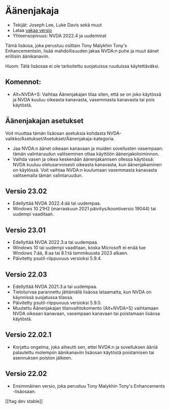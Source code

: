 # Äänenjakaja #

* Tekijät: Joseph Lee, Luke Davis sekä muut
* Lataa [vakaa versio][1]
* Yhteensopivuus: NVDA 2022.4 ja uudemmat

Tämä lisäosa, joka perustuu osittain Tony Malykhin Tony's Enhancementsiin,
lisää mahdollisuuden jakaa NVDA:n puhe ja muut äänet erillisiin
äänikanaviin.

Huom: Tätä lisäosaa ei ole tarkoitettu suojatuissa ruuduissa käytettäväksi.

## Komennot:

* Alt+NVDA+S: Vaihtaa Äänenjakajan tilaa siten, että se on joko käytössä ja
  NVDA kuuluu oikeasta kanavasta, vasemmasta kanavasta tai pois käytöstä.

## Äänenjakajan asetukset

Voit muuttaa tämän lisäosan asetuksia kohdasta
NVDA-valikko/Asetukset/Asetukset/Äänenjakaja-kategoria.

* Jaa NVDA:n äänet oikeaan kanavaan ja muiden sovellusten vasempaan: tämän
  valintaruudun valitseminen ottaa käyttöön äänenjakotoiminnon.
* Vaihda vasen ja oikea keskenään äänenjakamisen ollessa käytössä: NVDA
  kuuluu oletusarvoisesti oikeasta kanavasta, kun äänenjakaminen on
  käytössä. Voit vaihtaa NVDA:n kuulumaan vasemmasta kanavasta valitsemalla
  tämän valintaruudun.

## Versio 23.02

* Edellyttää NVDA 2022.4:ää tai uudempaa.
* Windows 10 21H2 (marraskuun 2021 päivitys/koontiversio 19044) tai uudempi
  vaaditaan.

## Versio 23.01

* Edellyttää NVDA 2022.3:a tai uudempaa.
* Windows 10 tai uudempi vaaditaan, koska Microsoft ei enää tue Windows
  7:ää, 8:aa tai 8.1:tä tammikuusta 2023 alkaen.
* Päivitetty psutil-riippuvuus versioksi 5.9.4.

## Versio 22.03

* Edellyttää NVDA 2021.3:a tai uudempaa.
* Tietoturvaa parannettu jättämällä lisäosa lataamatta, kun NVDA on
  käynnissä suojatussa tilassa.
* Päivitetty psutil-riippuvuus versioksi 5.9.0.
* Muutettu Äänenjakajan tilanvaihtokomento (Alt+NVDA+S) vaihtamaan NVDA
  oikeaan kanavaan, vasempaan kanavaan tai poistamaan lisäosa käytöstä.

## Versio 22.02.1

* Korjattu ongelma, joka aiheutti sen, ettei NVDA:n ja sovelluksen ääniä
  palautettu molempiin äänikanaviin lisäosan käytöstä poistamisen tai
  asennuksen poiston jälkeen.

## Versio 22.02

* Ensimmäinen versio, joka perustuu Tony Malykhin Tony's Enhancements
  -lisäosaan.

[[!tag dev stable]]

[1]: https://www.nvaccess.org/addonStore/legacy?file=soundSplitter
